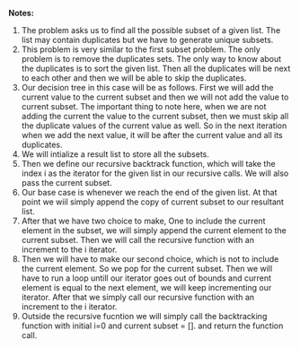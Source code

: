 **Notes:** 

1. The problem asks us to find all the possible subset of a given list. The list may contain duplicates but we have to generate unique subsets.
2. This problem is very similar to the first subset problem. The only problem is to remove the duplicates sets. The only way to know about the duplicates is to sort the given list. Then all the duplicates will be next to each other and then we will be able to skip the duplicates.
3. Our decision tree in this case will be as follows. First we will add the current value to the current subset and then we will not add the value to current subset. The important thing to note here, when we are not adding the current the value to the current subset, then we must skip all the duplicate values of the current value as well. So in the next iteration when we add the next value, it will be after the current value and all its duplicates.
4. We will intialize a result list to store all the subsets.
5. Then we define our recursive backtrack function, which will take the index i as the iterator for the given list in our recursive calls. We will also pass the current subset.
6. Our base case is whenever we reach the end of the given list. At that point we wiil simply append the copy of current subset to our resultant list.
7. After that we have two choice to make, One to include the current element in the subset, we will simply append the current element to the current subset. Then we will call the recursive function with an increment to the i iterator.
8. Then we will have to make our second choice, which is not to include the current element. So we pop for the current subset. Then we will have to run a loop untill our iterator goes out of bounds and current element is equal to the next element, we will keep incrementing our iterator. After that we simply call our recursive function with an increment to the i iterator.
9. Outside the recursive fucntion we will simply call the backtracking function with initial i=0 and current subset = []. and return the function call.

